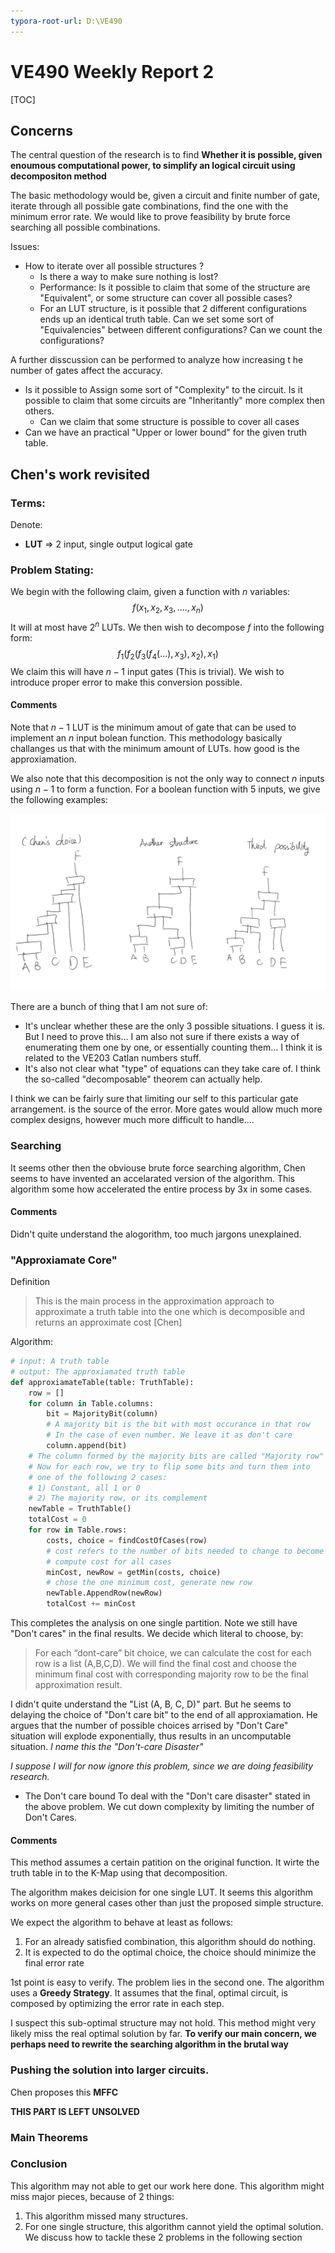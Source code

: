 ```yaml
---
typora-root-url: D:\VE490
---
```


# VE490 Weekly Report 2

[TOC]

## Concerns

The central question of the research is to find **Whether it is possible, given enoumous computational power,  to simplify an logical circuit using decompositon method**

The basic methodology would be, given a circuit and finite number of gate, iterate through all possible gate combinations, find the one with the minimum error rate.  We would like to prove feasibility by brute force searching all possible combinations.

Issues:
* How to iterate over all possible structures ?
  -  Is there a way to make sure nothing is lost?
  -  Performance: Is it possible to claim that some of the structure are "Equivalent", or some structure can cover all possible cases?
  -  For an LUT structure, is it possible that 2 different configurations ends up an identical truth table. Can we set some sort of "Equivalencies" between different configurations? Can we count the configurations?

A further disscussion can be performed to analyze how increasing t  he number of gates affect the accuracy.
* Is it possible to Assign some sort of "Complexity" to the circuit. Is it possible to claim that some circuits are "Inheritantly" more complex then others.
  - Can we claim that some structure is possible to cover all cases
* Can we have an practical "Upper or lower bound" for the given truth table.

## Chen's work revisited
### Terms:
Denote:
* **LUT** => 2 input, single output logical gate
### Problem Stating:
We begin with the following claim, given a function with $n$ variables:
$$
f(x_1, x_2, x_3, ...., x_n)
$$
It will at most have $2^n$ LUTs. 
We then wish to decompose $f$ into the following form:
$$
f_1(f_2(f_3(f_4(...), x_3), x_2), x_1)
$$
We claim this will have $n-1$ input gates (This is trivial).
We wish to introduce proper error to make this conversion possible.
#### Comments
Note that $n-1$ LUT is the minimum amout of gate that can be used to implement an $n$ input bolean function. This methodology basically challanges us that with the minimum amount of LUTs. how good is the approxiamation.

We also note that this decomposition is not the only way to connect $n$ inputs using $n-1$   to form a function. For a boolean function with 5 inputs, we give the following examples:

![fig1](week2/fig1.png)

There are a bunch of thing that I am not sure of:
* It's unclear whether these are the only 3 possible situations. I guess it is. But I need to prove this... I am also not sure if there exists a way of enumerating them one by one, or essentially counting them... I think it is related to the VE203 Catlan numbers stuff. 
* It's also not clear what "type" of equations can they take care of. I think the so-called "decomposable" theorem can actually help.

I think we can be fairly sure that limiting our self to this particular gate arrangement. is the source of the error. More gates would allow much more complex designs, however much more difficult to handle....
### Searching
It seems other then the obviouse brute force searching algorithm, Chen seems to have invented an accelarated version of the algorithm. This algorithm some how accelerated the entire process by 3x in some cases.
#### Comments
Didn't quite understand the alogorithm, too much jargons unexplained.
### "Approxiamate Core"
Definition
> This is the main process in the approximation approach to approximate a truth table into the one which is decomposible and returns an approximate cost [Chen]

Algorithm:
```python
# input: A truth table
# output: The approxiamated truth table
def approxiamateTable(table: TruthTable):
	row = []
	for column in Table.columns:
		bit = MajorityBit(column) 
		# A majority bit is the bit with most occurance in that row
		# In the case of even number. We leave it as don't care
		column.append(bit)
	# The column formed by the majority bits are called "Majority row"
	# Now for each row, we try to flip some bits and turn them into 
	# one of the following 2 cases:
	# 1) Constant, all 1 or 0
	# 2) The majority row, or its complement
	newTable = TruthTable()
	totalCost = 0
	for row in Table.rows:
		costs, choice = findCostOfCases(row)
		# cost refers to the number of bits needed to change to become the 2 cases
		# compute cost for all cases
		minCost, newRow = getMin(costs, choice)
		# chose the one minimum cost, generate new row
		newTable.AppendRow(newRow)
		totalCost += minCost
```
This completes the analysis on one single partition. Note we still have "Don't cares" in the final results. We decide which literal to choose, by:

> For each “dont-care” bit choice, we can calculate the cost for each row is a list (A,B,C,D). We will find the final cost and choose the minimum final cost with corresponding majority row to be the final approximation result.

I didn't quite understand the "List (A, B, C, D)" part. But he seems to delaying the choice of "Don't care bit" to the end of all approxiamation. He argues that the number of possible choices arrised by "Don't Care" situation will explode exponentially, thus results in an uncomputable situation. *I name this the "Don't-care Disaster"*

*I suppose I will for now ignore this problem, since we are doing feasibility research.*

* The Don't care bound
  To deal with the "Don't care disaster" stated in the above problem. We cut down complexity by limiting the number of Don't Cares.
#### Comments
This method assumes a certain patition on the original function. It wirte the truth table in to the K-Map using that decomposition. 

The algorithm makes deicision for one single LUT. It seems this algorithm works on more general cases other than just the proposed simple structure. 

We expect the algorithm to behave at least as follows:
1. For an already satisfied combination, this algorithm should do nothing.
2. It is expected to do the optimal choice, the choice should minimize the final error rate

1st point is easy to verify. The problem lies in the second one. The algorithm uses a **Greedy Strategy**.  It assumes that the final, optimal circuit, is composed by optimizing the error rate in each step.

I suspect this sub-optimal structure may not hold. This method might very likely miss the real optimal solution by far. **To verify our main concern, we perhaps need to rewrite the searching algorithm in the brutal way**

### Pushing the solution into larger circuits.
Chen proposes this **MFFC**

**THIS PART IS LEFT UNSOLVED**

### Main Theorems

### Conclusion 
This algorithm may not able to get our work here done. This algorithm might miss major pieces, because of 2 things:
1. This algorithm missed many structures.
2. For one single structure, this algorithm cannot yield the optimal solution.
   We discuss how to tackle these 2 problems in the following section


